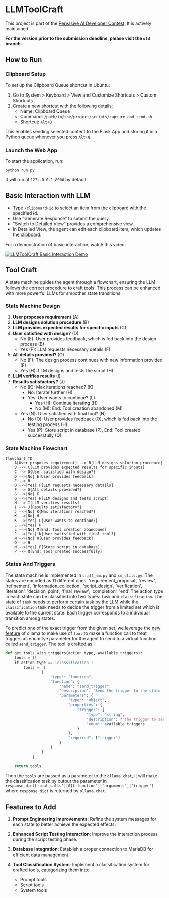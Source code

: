 # LLMToolCraft

This project is part of the [Pervasive AI Developer Contest](https://www.hackster.io/contests/amd2023). It is actively maintained. 

**For the version prior to the submission deadline, please visit the `old` branch.**


## How to Run

### Clipboard Setup

To set up the Clipboard Queue shortcut in Ubuntu:

1. Go to System > Keyboard > View and Customize Shortcuts > Custom Shortcuts
2. Create a new shortcut with the following details:
   - Name: Clipboard Queue
   - Command: `/path/to/the/project/scripts/capture_and_send.sh`
   - Shortcut: `Alt+Q`

This enables sending selected content to the Flask App and storing it in a Python queue whenever you press `Alt+Q`.

### Launch the Web App
To start the application, run:

```
python run.py
```

It will run at `127..0.0.1:8000` by default.

## Basic Interaction with LLM

- Type `\clipboard+id` to select an item from the clipboard with the specified id.
- Use "Generate Response" to submit the query.
- "Switch to Detailed View" provides a comprehensive view.
- In Detailed View, the agent can edit each clipboard item, which updates the clipboard.

For a demonstration of basic interaction, watch this video:

[![LLMToolCraft Basic Interaction Demo](https://img.youtube.com/vi/knIjH0ysjV8/0.jpg)](https://www.youtube.com/watch?v=knIjH0ysjV8 "LLMToolCraft Basic Interaction Demo")

## Tool Craft

A state machine guides the agent through a flowchart, ensuring the LLM follows the correct procedure to craft tools. This process can be enhanced with more powerful LLMs for smoother state transitions.

### State Machine Design

1. **User proposes requirement** (A)
2. **LLM designs solution procedure** (B)
3. **LLM provides expected results for specific inputs** (C)
4. **User satisfied with design?** (D)
   - No (E): User provides feedback, which is fed back into the design process (B)
   - Yes (F): LLM requests necessary details (F)
5. **All details provided?** (G)
   - No (F): The design process continues with new information provided (F)
   - Yes (H): LLM designs and tests the script (H)
6. **LLM verifies results** (I)
7. **Results satisfactory?** (J)
   - No (K): Max iterations reached? (K)
     - No: Iterate further (H)
     - Yes: User wants to continue? (L)
       - Yes (H): Continue iterating (H)
       - No (M): End: Tool creation abandoned (M)
   - Yes (N): User satisfied with final tool? (N)
     - No (O): User provides feedback (O), which is fed back into the testing process (H)
     - Yes (P): Store script in database (P), End: Tool created successfully (Q)

### State Machine Flowchart

```mermaid
flowchart TD
    A[User proposes requirement] --> B[LLM designs solution procedure]
    B --> C[LLM provides expected results for specific inputs]
    C --> D{User satisfied with design?}
    D -->|No| E[User provides feedback]
    E --> B
    D -->|Yes| F[LLM requests necessary details]
    F --> G{All details provided?}
    G -->|No| F
    G -->|Yes| H[LLM designs and tests script]
    H --> I[LLM verifies results]
    I --> J{Results satisfactory?}
    J -->|No| K{Max iterations reached?}
    K -->|No| H
    K -->|Yes| L{User wants to continue?}
    L -->|Yes| H
    L -->|No| M[End: Tool creation abandoned]
    J -->|Yes| N{User satisfied with final tool?}
    N -->|No| O[User provides feedback]
    O --> H
    N -->|Yes| P[Store script in database]
    P --> Q[End: Tool created successfully]
```

### States And Triggers
The stata machine is implemented in `craft_sm.py` and `sm_utils.py`. The states are encoded as 11 different ones.
        'requirement_proposal', 
        'review', 
        'refinement', 
        'information_collection', 
        'script_design', 
        'verification', 
        'iteration', 
        'decision_point', 
        'final_review', 
        'completion', 
        'end'
The action type in each state can be classified into two types: `task` and `classification`. The state of `task` needs to perform certain task by the LLM while the `classification` task needs to decide the trigger from a limited set which is available to the current state. Each trigger corresponds to a individual transition among states. 

To predict one of the exact trigger from the given set, we leverage the [new feature](https://ollama.com/blog/tool-support) of ollama to make use of `tool` to make a function call to treat triggers as enum tye parameter for the agent to send to a virtual function called `send_trigger`. The tool is crafted as

```python
def get_tools_with_triggers(action_type, available_triggers):
    tools = []
    if action_type == 'classification':
        tools =  [
                {
                    "type": "function",
                    "function": {
                        "name": "send_trigger",
                        "description": "Send the trigger to the state machine.",
                        "parameters": {
                            "type": "object",
                            "properties": {
                                "trigger": {
                                    "type": "string",
                                    "description": f"The trigger to send. Possible values are: {', '.join(map(str, available_triggers))}",
                                    "enum": available_triggers
                                }
                            },
                            "required": ["trigger"]
                        }
                    }
                }
            ]
        
    return tools

```
Then the `tools` are passed as a parameter to the `ollama.chat`, it will make the classification task by output the parameter in `response_dict['tool_calls'][0]['function']['arguments']['trigger']` where `response_dict` is returned by `ollama.chat`.

## Features to Add

1. **Prompt Engineering Improvements**: Refine the system messages for each state to better achieve the expected effects.

2. **Enhanced Script Testing Interaction**: Improve the interaction process during the script testing phase.

3. **Database Integration**: Establish a proper connection to MariaDB for efficient data management.

4. **Tool Classification System**: Implement a classification system for crafted tools, categorizing them into:
   - Prompt tools
   - Script tools
   - System tools

